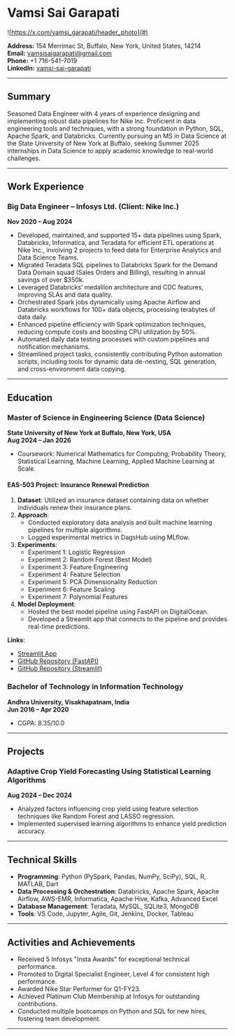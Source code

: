 # Vamsi Sai Garapati

![https://x.com/vamsi_garapati/header_photo](#)

**Address:** 154 Merrimac St, Buffalo, New York, United States, 14214  
**Email:** [vamsisaigarapati@gmail.com](mailto:vamsisaigarapati@gmail.com)  
**Phone:** +1 716-541-7019  
**LinkedIn:** [vamsi-sai-garapati](https://www.linkedin.com/in/vamsi-sai-garapati/)  

---

## Summary

Seasoned Data Engineer with 4 years of experience designing and implementing robust data pipelines for Nike Inc. Proficient in data engineering tools and techniques, with a strong foundation in Python, SQL, Apache Spark, and Databricks. Currently pursuing an MS in Data Science at the State University of New York at Buffalo, seeking Summer 2025 internships in Data Science to apply academic knowledge to real-world challenges.

---

## Work Experience

### Big Data Engineer – Infosys Ltd. (Client: Nike Inc.)  
**Nov 2020 – Aug 2024**

- Developed, maintained, and supported 15+ data pipelines using Spark, Databricks, Informatica, and Teradata for efficient ETL operations at Nike Inc., involving 2 projects to feed data for Enterprise Analytics and Data Science Teams.
- Migrated Teradata SQL pipelines to Databricks Spark for the Demand Data Domain squad (Sales Orders and Billing), resulting in annual savings of over $350k.
- Leveraged Databricks’ medallion architecture and CDC features, improving SLAs and data quality.
- Orchestrated Spark jobs dynamically using Apache Airflow and Databricks workflows for 100+ data objects, processing terabytes of data daily.
- Enhanced pipeline efficiency with Spark optimization techniques, reducing compute costs and boosting CPU utilization by 50%.
- Automated daily data testing processes with custom pipelines and notification mechanisms.
- Streamlined project tasks, consistently contributing Python automation scripts, including tools for dynamic data de-nesting, SQL generation, and cross-environment data copying.

---

## Education

### Master of Science in Engineering Science (Data Science)  
**State University of New York at Buffalo, New York, USA**  
**Aug 2024 – Jan 2026**

- Coursework: Numerical Mathematics for Computing, Probability Theory, Statistical Learning, Machine Learning, Applied Machine Learning at Scale.

#### EAS-503 Project: Insurance Renewal Prediction

1. **Dataset**: Utilized an insurance dataset containing data on whether individuals renew their insurance plans.  
2. **Approach**:
   - Conducted exploratory data analysis and built machine learning pipelines for multiple algorithms.
   - Logged experimental metrics in DagsHub using MLflow.
3. **Experiments**:
   - Experiment 1: Logistic Regression  
   - Experiment 2: Random Forest (Best Model)  
   - Experiment 3: Feature Engineering  
   - Experiment 4: Feature Selection  
   - Experiment 5: PCA Dimensionality Reduction  
   - Experiment 6: Feature Scaling  
   - Experiment 7: Polynomial Features  
4. **Model Deployment**:
   - Hosted the best model pipeline using FastAPI on DigitalOcean.
   - Developed a Streamlit app that connects to the pipeline and provides real-time predictions.

**Links**:  
- [Streamlit App](#)  
- [GitHub Repository (FastAPI)](#)  
- [GitHub Repository (Streamlit)](#)

### Bachelor of Technology in Information Technology  
**Andhra University, Visakhapatnam, India**  
**Jun 2016 – Apr 2020**  
- CGPA: 8.35/10.0  

---

## Projects

### Adaptive Crop Yield Forecasting Using Statistical Learning Algorithms  
**Aug 2024 – Dec 2024**  
- Analyzed factors influencing crop yield using feature selection techniques like Random Forest and LASSO regression.
- Implemented supervised learning algorithms to enhance yield prediction accuracy.

---

## Technical Skills

- **Programming**: Python (PySpark, Pandas, NumPy, SciPy), SQL, R, MATLAB, Dart  
- **Data Processing & Orchestration**: Databricks, Apache Spark, Apache Airflow, AWS-EMR, Informatica, Apache Hive, Kafka, Advanced Excel  
- **Database Management**: Teradata, MySQL, SQLite3, MongoDB  
- **Tools**: VS Code, Jupyter, Agile, Git, Jenkins, Docker, Tableau  

---

## Activities and Achievements

- Received 5 Infosys "Insta Awards" for exceptional technical performance.
- Promoted to Digital Specialist Engineer, Level 4 for consistent high performance.
- Awarded Nike Star Performer for Q1-FY23.
- Achieved Platinum Club Membership at Infosys for outstanding contributions.
- Conducted multiple bootcamps on Python and SQL for new hires, fostering team development.

---

